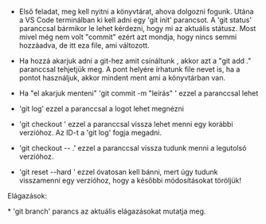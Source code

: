 * Első feladat, meg kell nyitni a könyvtárat, ahova dolgozni fogunk. Utána a VS Code terminálban ki kell adni egy 'git init' parancsot.
A 'git status' paranccsal bármikor le lehet kérdezni, hogy mi az aktuális státusz. Most mivel még nem volt "commit" ezért azt mondja, hogy nincs semmi hozzáadva, de itt eza file, ami változott.

* Ha hozzá akarjuk adni a git-hez amit csináltunk , akkor azt a "git add ." paranccsal tehjetjük meg. A pont helyére írhatunk file nevet is, ha a pontot használjuk, akkor mindent ment ami a könyvtárban van.
* Ha "el akarjuk menteni" 'git commit -m "leírás" '  ezzel a paranccsal lehet
* 'git log' ezzel a paranccsal a logot lehet megnézni
* 'git checkout <ID>' ezzel a paranccsal vissza lehet menni egy korábbi verzióhoz. Az ID-t a 'git log' fogja megadni.
* 'git checkout -- .' ezzel a paranccsal vissza tudunk menni a legutolsó verzióhoz.
* 'git reset --hard <ID>' ezzel óvatosan kell bánni, mert úgy tudunk visszamenni egy verzióhoz, hogy a későbbi módosításokat töröljük!

<p> Elágazások: </p>
* 'git branch' parancs az aktuális elágazásokat mutatja meg.


